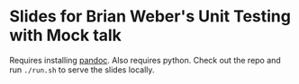 # Slides for Brian Weber's Unit Testing with Mock talk

Requires installing [pandoc](https://pandoc.org/). Also requires python. Check out the repo and run `./run.sh` to serve the slides locally.
